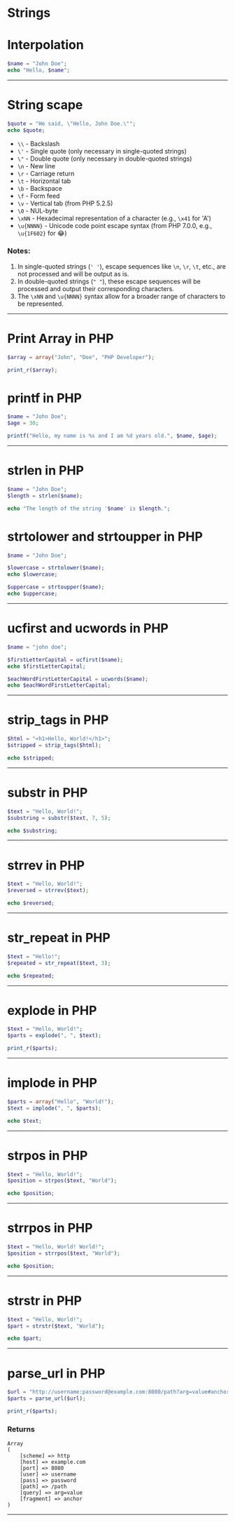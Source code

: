 # Strings
# Interpolation

```php
$name = "John Doe";
echo "Hello, $name";  
```

---

# String scape

```php
$quote = "He said, \"Hello, John Doe.\"";
echo $quote; 
```

- `\\` - Backslash
- `\'` - Single quote (only necessary in single-quoted strings)
- `\"` - Double quote (only necessary in double-quoted strings)
- `\n` - New line
- `\r` - Carriage return
- `\t` - Horizontal tab
- `\b` - Backspace
- `\f` - Form feed
- `\v` - Vertical tab (from PHP 5.2.5)
- `\0` - NUL-byte
- `\xNN` - Hexadecimal representation of a character (e.g., `\x41` for 'A')
- `\u{NNNN}` - Unicode code point escape syntax (from PHP 7.0.0, e.g., `\u{1F602}` for 😂)

### Notes:
1. In single-quoted strings (`' '`), escape sequences like `\n`, `\r`, `\t`, etc., are not processed and will be output as is.
2. In double-quoted strings (`" "`), these escape sequences will be processed and output their corresponding characters.
3. The `\xNN` and `\u{NNNN}` syntax allow for a broader range of characters to be represented.


---

# Print Array in PHP

```php
$array = array("John", "Doe", "PHP Developer");

print_r($array);
```

# printf in PHP

```php
$name = "John Doe";
$age = 30;

printf("Hello, my name is %s and I am %d years old.", $name, $age);
```

---

# strlen in PHP

```php
$name = "John Doe";
$length = strlen($name);

echo "The length of the string '$name' is $length."; 
```

# strtolower and strtoupper in PHP

```php
$name = "John Doe";

$lowercase = strtolower($name);
echo $lowercase;  

$uppercase = strtoupper($name);
echo $uppercase; 
```

---

# ucfirst and ucwords in PHP

```php
$name = "john doe";

$firstLetterCapital = ucfirst($name);
echo $firstLetterCapital;

$eachWordFirstLetterCapital = ucwords($name);
echo $eachWordFirstLetterCapital; 
```

---

# strip_tags in PHP

```php
$html = "<h1>Hello, World!</h1>";
$stripped = strip_tags($html);

echo $stripped;  
```

---

# substr in PHP

```php
$text = "Hello, World!";
$substring = substr($text, 7, 5);

echo $substring;  
```

---

# strrev in PHP

```php
$text = "Hello, World!";
$reversed = strrev($text);

echo $reversed;  
```

---

# str_repeat in PHP

```php
$text = "Hello!";
$repeated = str_repeat($text, 3);

echo $repeated;  
```

---

# explode in PHP

```php
$text = "Hello, World!";
$parts = explode(", ", $text);

print_r($parts); 
```

---

# implode in PHP

```php
$parts = array("Hello", "World!");
$text = implode(", ", $parts);

echo $text;  
```
---

# strpos in PHP

```php
$text = "Hello, World!";
$position = strpos($text, "World");

echo $position;  
```

---

# strrpos in PHP

```php
$text = "Hello, World! World!";
$position = strrpos($text, "World");

echo $position;  
```

---

# strstr in PHP

```php
$text = "Hello, World!";
$part = strstr($text, "World");

echo $part;
```
---

# parse_url in PHP

```php
$url = "http://username:password@example.com:8080/path?arg=value#anchor";
$parts = parse_url($url);

print_r($parts);
```

### Returns

```
Array
(
    [scheme] => http
    [host] => example.com
    [port] => 8080
    [user] => username
    [pass] => password
    [path] => /path
    [query] => arg=value
    [fragment] => anchor
)
```

---